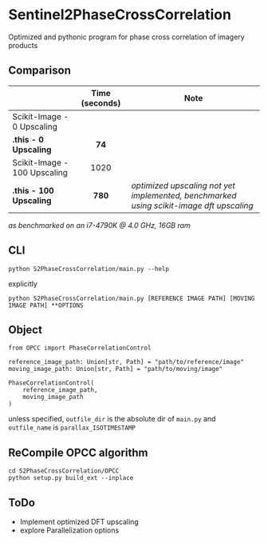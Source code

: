 # Sentinel2PhaseCrossCorrelation

Optimized and pythonic program for phase cross correlation of imagery products

## Comparison

|                             | Time (seconds) | Note |
|-----------------------------|:--------------:|------|
| Scikit-Image - 0 Upscaling |                |      |
| **.this - 0 Upscaling**        |       **74**       |      |
| Scikit-Image - 100 Upscaling |      1020      |      |
|     **.this - 100 Upscaling**    |       **780**      | *optimized upscaling not yet implemented, benchmarked using scikit-image dft upscaling* |

*as benchmarked on an i7-4790K @ 4.0 GHz, 16GB ram*

## CLI

    python S2PhaseCrossCorrelation/main.py --help

 explicitly

    python S2PhaseCrossCorrelation/main.py [REFERENCE IMAGE PATH] [MOVING IMAGE PATH] **OPTIONS

## Object

    from OPCC import PhaseCorrelationControl
    
    reference_image_path: Union[str, Path] = "path/to/reference/image"
    moving_image_path: Union[str, Path] = "path/to/moving/image"
    
    PhaseCorrelationControl(
        reference_image_path,
        moving_image_path
    )

unless specified, `outfile_dir` is the absolute dir of `main.py` and `outfile_name` is `parallax_ISOTIMESTAMP`

## ReCompile OPCC algorithm

    cd S2PhaseCrossCorrelation/OPCC
    python setup.py build_ext --inplace

## ToDo

- Implement optimized DFT upscaling
- explore Parallelization options
